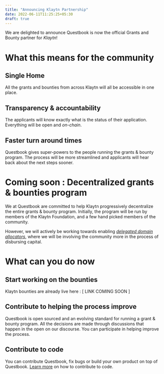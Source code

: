 ```yaml
---
title: "Announcing Klaytn Partnership"
date: 2022-06-11T11:25:25+05:30
draft: true
---
```


We are delighted to announce Questbook is now the official Grants and Bounty partner for *Klaytn*!

# What this means for the community
## Single Home
All the grants and bounties from across Klaytn will all be accessible in one place. 

## Transparency & accountability
The applicants will know exactly what is the status of their application. Everything will be open and _on-chain_.

## Faster turn around times
Questbook gives super-powers to the people running the grants & bounty program. The process will be more streamlined and applicants will hear back about the next steps sooner. 

# Coming soon : Decentralized grants & bounties program
We at Questbook are committed to help Klaytn progressively decentralize the entire grants & bounty program. Initially, the program will be run by members of the Klaytn Foundation, and a few hand picked members of the community. 

However, we will actively be working towards enabling [_delegated domain allocators_](https://blog.questbook.xyz/posts/min-grants-dao-max-community-participation/), where we will be involving the community more in the process of disbursing capital. 

# What can you do now
## Start working on the bounties
Klaytn bounties are already live here : [ LINK COMING SOON ]

## Contribute to helping the process improve
Questbook is open sourced and an evolving standard for running a grant & bounty program. All the decisions are made through discussions that happen in the open on our discourse. You can participate in helping improve the process.

## Contribute to code 
You can contribute Questbook, fix bugs or build your own product on top of Questbook. [Learn more](https://blog.questbook.xyz/posts/questbook-composability/) on how to contribute to code.


